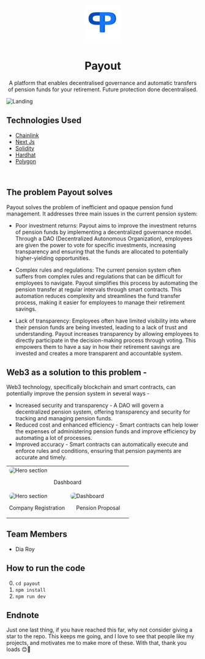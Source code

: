 
<div align="center">
  <a href="" target="_blank">
    <img src="payout\public\icon-512x512.png" alt="Project Banner" height="100">
  </a>
    <h1>Payout</h1>
   <p>A platform that enables decentralised governance and automatic transfers of pension funds for your retirement. Future protection done decentralised.<p/>
</div>

![Landing](https://github.com/claxra/Payout/assets/135507633/58e70bb4-7220-4516-b05f-368fba7ab4db)


## Technologies Used

- [Chainlink](https://chain.link)
- [Next Js](https://nextjs.org/)
- [Solidity](https://soliditylang.org/)
- [Hardhat](https://hardhat.org/)
- [Polygon](https://polygon.technology/)


<br/>

## The problem Payout solves

Payout solves the problem of inefficient and opaque pension fund management. It addresses three main issues in the current pension system:

- Poor investment returns: Payout aims to improve the investment returns of pension funds by implementing a decentralized governance model. Through a DAO (Decentralized Autonomous Organization), employees are given the power to vote for specific investments, increasing transparency and ensuring that the funds are allocated to potentially higher-yielding opportunities.

- Complex rules and regulations: The current pension system often suffers from complex rules and regulations that can be difficult for employees to navigate. Payout simplifies this process by automating the pension transfer at regular intervals through smart contracts. This automation reduces complexity and streamlines the fund transfer process, making it easier for employees to manage their retirement savings.

- Lack of transparency: Employees often have limited visibility into where their pension funds are being invested, leading to a lack of trust and understanding. Payout increases transparency by allowing employees to directly participate in the decision-making process through voting. This empowers them to have a say in how their retirement savings are invested and creates a more transparent and accountable system.


## Web3 as a solution to this problem -

Web3 technology, specifically blockchain and smart contracts, can potentially improve the pension system in several ways -

- Increased security and transparency - A DAO will govern a decentralized pension system, offering transparency and security for tracking and managing pension funds.
- Reduced cost and enhanced efficiency - Smart contracts can help lower the expenses of administering pension funds and improve efficiency by automating a lot of processes.
- Improved accuracy - Smart contracts can automatically execute and enforce rules and conditions, ensuring that pension payments are accurate and timely.

<table>
<tr>
        <td colspan="2">
            <img src="https://github.com/claxra/Payout/assets/135507633/53bb1b98-c935-45c3-8903-bc6a9713ec7c" alt="Hero section" style="border-radius:10px"/>
            <br />
            <p align="center">Dashboard</p>
        </td>
    </tr>
    <tr>
        <td width="50%">
             <img src="https://github.com/claxra/Payout/assets/135507633/543816fc-76dc-46c6-a6f2-6cabe477ee00" alt="Hero section" style="border-radius:10px"/>
            <br />
            <p align="center">Company Registration</p></td>
        <td width="50%">
            <img src="https://github.com/claxra/Payout/assets/135507633/9417b329-5da7-4533-b404-9e3d01d109c4" alt="Dashboard" style="border-radius:10px"/>
            <br />
            <p align="center">Pension Proposal</p></td>
    </tr>
     
</table>
  

## Team Members
- Dia Roy

## How to run the code

0. `cd payout`
1. `npm install`
2. `npm run dev`

## Endnote

Just one last thing, if you have reached this far, why not consider giving a star to the repo. This keeps me going, and I love to see that people like my projects, and motivates me to make more of these. With that, thank you loads 😊🥰
